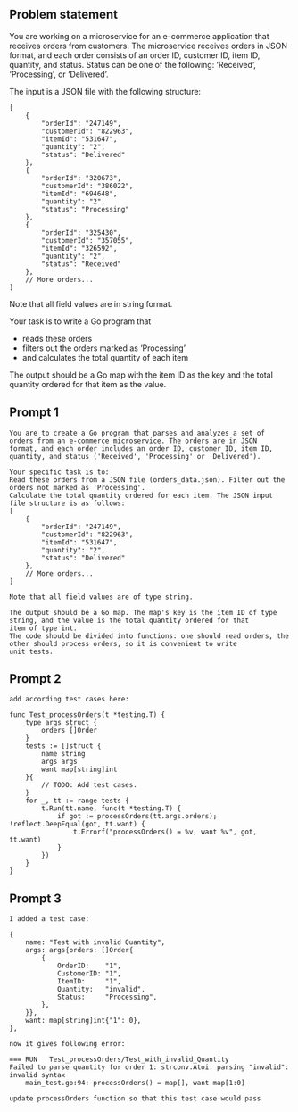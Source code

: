 ## Problem statement

You are working on a microservice for an e-commerce application
that receives orders from customers.
The microservice receives orders in JSON format,
and each order consists of
an order ID, customer ID, item ID, quantity, and status.
Status can be one of the following: ‘Received’, ‘Processing’, or ‘Delivered’.

The input is a JSON file with the following structure:

```
[
    {
        "orderId": "247149",
        "customerId": "822963",
        "itemId": "531647",
        "quantity": "2",
        "status": "Delivered"
    },
    {
        "orderId": "320673",
        "customerId": "386022",
        "itemId": "694648",
        "quantity": "2",
        "status": "Processing"
    },
    {
        "orderId": "325430",
        "customerId": "357055",
        "itemId": "326592",
        "quantity": "2",
        "status": "Received"
    },
    // More orders...
]
```

Note that all field values are in string format.

Your task is to write a Go program that
- reads these orders
- filters out the orders marked as ‘Processing’
- and calculates the total quantity of each item

The output should be a Go map with the item ID as the key
and the total quantity ordered for that item as the value.

## Prompt 1

```
You are to create a Go program that parses and analyzes a set of orders from an e-commerce microservice. The orders are in JSON
format, and each order includes an order ID, customer ID, item ID, quantity, and status ('Received', 'Processing' or 'Delivered').

Your specific task is to:
Read these orders from a JSON file (orders_data.json). Filter out the orders not marked as 'Processing'.
Calculate the total quantity ordered for each item. The JSON input file structure is as follows:
[
    {
        "orderId": "247149",
        "customerId": "822963",
        "itemId": "531647",
        "quantity": "2",
        "status": "Delivered"
    },
    // More orders...
]

Note that all field values are of type string.

The output should be a Go map. The map's key is the item ID of type string, and the value is the total quantity ordered for that
item of type int.
The code should be divided into functions: one should read orders, the other should process orders, so it is convenient to write
unit tests.
```

## Prompt 2

```
add according test cases here:

func Test_processOrders(t *testing.T) {
	type args struct {
		orders []Order
	}
	tests := []struct {
		name string
		args args
		want map[string]int
	}{
		// TODO: Add test cases.
	}
	for _, tt := range tests {
		t.Run(tt.name, func(t *testing.T) {
			if got := processOrders(tt.args.orders); !reflect.DeepEqual(got, tt.want) {
				t.Errorf("processOrders() = %v, want %v", got, tt.want)
			}
		})
	}
}
```

## Prompt 3

```
I added a test case:

{
	name: "Test with invalid Quantity",
	args: args{orders: []Order{
		{
			OrderID:    "1",
			CustomerID: "1",
			ItemID:     "1",
			Quantity:   "invalid",
			Status:     "Processing",
		},
	}},
	want: map[string]int{"1": 0},
},

now it gives following error:

=== RUN   Test_processOrders/Test_with_invalid_Quantity
Failed to parse quantity for order 1: strconv.Atoi: parsing "invalid": invalid syntax
    main_test.go:94: processOrders() = map[], want map[1:0]

update processOrders function so that this test case would pass
```